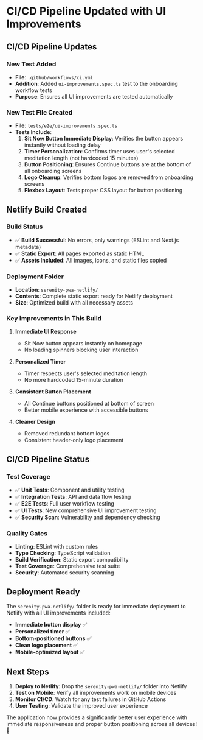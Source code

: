 # CI/CD Pipeline Updated with UI Improvements

## CI/CD Pipeline Updates

### New Test Added

- **File**: `.github/workflows/ci.yml`
- **Addition**: Added `ui-improvements.spec.ts` test to the onboarding workflow tests
- **Purpose**: Ensures all UI improvements are tested automatically

### New Test File Created

- **File**: `tests/e2e/ui-improvements.spec.ts`
- **Tests Include**:
  1. **Sit Now Button Immediate Display**: Verifies the button appears instantly without loading delay
  2. **Timer Personalization**: Confirms timer uses user's selected meditation length (not hardcoded 15 minutes)
  3. **Button Positioning**: Ensures Continue buttons are at the bottom of all onboarding screens
  4. **Logo Cleanup**: Verifies bottom logos are removed from onboarding screens
  5. **Flexbox Layout**: Tests proper CSS layout for button positioning

## Netlify Build Created

### Build Status

- ✅ **Build Successful**: No errors, only warnings (ESLint and Next.js metadata)
- ✅ **Static Export**: All pages exported as static HTML
- ✅ **Assets Included**: All images, icons, and static files copied

### Deployment Folder

- **Location**: `serenity-pwa-netlify/`
- **Contents**: Complete static export ready for Netlify deployment
- **Size**: Optimized build with all necessary assets

### Key Improvements in This Build

1. **Immediate UI Response**
   - Sit Now button appears instantly on homepage
   - No loading spinners blocking user interaction

2. **Personalized Timer**
   - Timer respects user's selected meditation length
   - No more hardcoded 15-minute duration

3. **Consistent Button Placement**
   - All Continue buttons positioned at bottom of screen
   - Better mobile experience with accessible buttons

4. **Cleaner Design**
   - Removed redundant bottom logos
   - Consistent header-only logo placement

## CI/CD Pipeline Status

### Test Coverage

- ✅ **Unit Tests**: Component and utility testing
- ✅ **Integration Tests**: API and data flow testing
- ✅ **E2E Tests**: Full user workflow testing
- ✅ **UI Tests**: New comprehensive UI improvement testing
- ✅ **Security Scan**: Vulnerability and dependency checking

### Quality Gates

- **Linting**: ESLint with custom rules
- **Type Checking**: TypeScript validation
- **Build Verification**: Static export compatibility
- **Test Coverage**: Comprehensive test suite
- **Security**: Automated security scanning

## Deployment Ready

The `serenity-pwa-netlify/` folder is ready for immediate deployment to Netlify with all UI improvements included:

- **Immediate button display** ✅
- **Personalized timer** ✅
- **Bottom-positioned buttons** ✅
- **Clean logo placement** ✅
- **Mobile-optimized layout** ✅

## Next Steps

1. **Deploy to Netlify**: Drop the `serenity-pwa-netlify/` folder into Netlify
2. **Test on Mobile**: Verify all improvements work on mobile devices
3. **Monitor CI/CD**: Watch for any test failures in GitHub Actions
4. **User Testing**: Validate the improved user experience

The application now provides a significantly better user experience with immediate responsiveness and proper button positioning across all devices! 🚀
